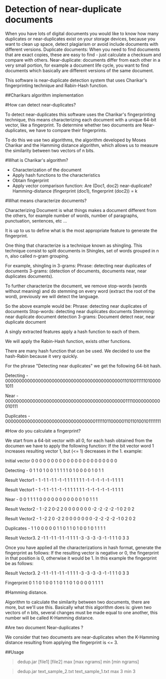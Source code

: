 Detection of near-duplicate documents
==================

When you have lots of digital documents you would like to know how many duplicates or near-duplicates exist on your storage devices, because you want to clean up space, detect plagiarism or avoid include documents with different versions. 
Duplicate documents:
When you need to find documents that are exact copies, these are easy to find - just calculate a checksum and compare with others.
Near-duplicate: documents differ from each other in a very small portion, for example a document life cycle, you want to find documents which basically are different versions of the same document.

This software is near-duplicate detection system that uses Charikar's fingerprinting technique and Rabin-Hash function.

##Charikars algorithm implementation

#How can detect near-duplicates?

To detect near-duplicates this software uses the Charikar's fingerprinting technique, this means characterizing each document with a unique 64-bit vector, like a fingerprint.
To determine whether two documents are Near-duplicates, we have to compare their fingerprints.

To do this we use two algorithms, the algorithm developed by Moses Charikar and the Hamming distance algorithm, which allows us to measure the similarity between two vectors of n bits.

#What is Charikar's algorithm?

- Characterization of the document
- Apply hash functions to the characteristics
- Obtain fingerprint
- Apply vector comparison function:
     Are (Doc1, doc2) near-duplicate?  Hamming-distance (fingerprint (doc1), fingerprint (doc2)) = k

#What means characterize documents?

Characterizing Document is what things makes a document different from the others, for example number of words, number of paragraphs, punctuation, sentences, etc ...

It is up to us to define what is the most appropriate feature to generate the fingerprint.

One thing that characterize is  a technique known as shingling. This technique consist to split documents in Shingles, set of words grouped in n n, also called n-gram grouping.

For example, shingling in 3-grams:
     Phrase: detecting near duplicates of documents
     3-grams: (detection of documents, documents near, near duplicates documents).

To further characterize the document, we remove stop-words (words without meaning) and do stemming on every word (extract the root of the word), previously we will detect the language.

So the above example would be:
     Phrase: detecting near duplicates of documents
     Stop-words: detecting near duplicates documents
     Stemming: near duplicate document detection
     3-grams: Document detect near, near duplicate document

A singly extracted features apply a hash function to each of them.

We will apply the Rabin-Hash function, exists other functions.

There are many hash function that can be used.
We decided to use the hash-Rabin because it very quickly.

For the phrase "Detecting near duplicates" we get the following 64-bit hash.

Detecting - 0000000000000000000000000000000000000000000110100111110100001011

Near - 0000000000000000000000000000000000000000000011110000000000010111

Duplicates - 0000000000000000000000000000000001111101100000110110100101111111


#How do you calculate a fingerprint?

We start from a 64-bit vector with all 0, for each hash obtained from the documen we have to apply the following function:
If the bit vector word 1 increases resulting vector 1, but (<= 1) decreases in the 1.
example:

Initial vector    0  0 0  0 0  0  0 0 0 0 0 0 0  0  0  0  0  0  0 0 0 0

Detecting -       0  1 1  0 1  0  0 1 1 1 1 1 0  1  0  0  0  0  1 0 1 1

Result Vector1 -  1 -1 1 -1 1 -1 -1 1 1 1 1 1 1 -1 -1 -1 -1 -1 -1 1 1 1


Result Vector1 -  1 -1 1 -1 1 -1 -1 1 1 1 1 1 1 -1 -1 -1 -1 -1 -1 1 1 1

Near -            0  0 1  1 1  1  0 0 0 0 0 0 0  0  0  0  0  1  0 1 1 1

Result Vector2 -  1 -2 2  0-2  2  0 0 0 0 0 0 0 -2 -2 -2 -2 -1  0 2 0 2


Result Vector2 -  1 -2 2 0 -2 2 0 0 0 0 0 0 0 -2 -2 -2 -2 -1 0 2 0 2

Duplicates -      1  1 0 0  0 0 0 1 1 0 1 1 0  1  0  0  1  0 1 1 1 1


Result Vector3.   2 -1 1 -1 1 -1 1 -1 1 1 1 -3 -3 -3 -3 -1 -1 1 1 0 3 3


Once you have applied all the characterizations in hash format, generate the fingerprint as follows:
If the resulting vector is negative or 0, the fingerprint in that position is 0, otherwise it would be 1.
In this example the fingerprint be as follows:


Result Vector3.   2 -1 1 -1 1 -1 1 -1 1 1 1 -3 -3 -3 -3 -1 -1 1 1 0 3 3

Fingerprint       0  1 1  0 1  0 0  1 1 0 1  1  0  1  0  0  0 0 1 1 1 1


#Hamming distance.

Algorithm to calculate the similarity between two documents, there are more, but we'll use this.
Basically what this algorithm does is: given two vectors of n bits, several changes must be made equal to one another, this number will be called K-Hamming distance.

#Are two document Near-duplicates ?

We consider that two documents are near-duplicates when the K-Hamming distance resulting from applying the fingerprint is <= 3.

##Usage

>dedup.jar [file1] [file2]  max [max ngrams] min [min ngrams]

>dedup.jar text_sample_2.txt text_sample_1.txt  max 3 min 3
